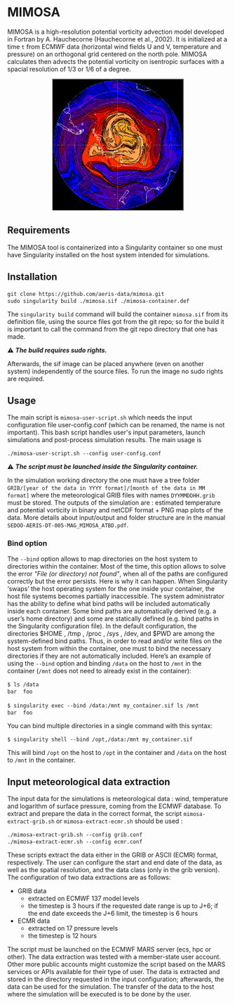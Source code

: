 # MIMOSA

MIMOSA is a high-resolution potential vorticity advection model developed in Fortran by A. Hauchecorne (Hauchecorne et al., 2002). It is initialized at a time `t` from ECMWF data (horizontal wind fields U and V, temperature and pressure) on an orthogonal grid centered on the north pole. MIMOSA calculates then advects the potential vorticity on isentropic surfaces with a spacial resolution of 1/3 or 1/6 of a degree.

<p align="center">
    <img width="300" src="mimosa_logo.png" alt="MIMOSA logo">
</p>

## Requirements
The MIMOSA tool is containerized into a Singularity container so one must have Singularity installed on the host system intended for simulations.

## Installation
```
git clone https://github.com/aeris-data/mimosa.git
sudo singularity build ./mimosa.sif ./mimosa-container.def
```
The `singularity build` command will build the container `mimosa.sif` from its definition file, using the source files got from the git repo; so for the build it is important to call the command from the git repo directory that one has made. 

⚠️ ***The build requires sudo rights.***

Afterwards, the sif image can be placed anywhere (even on another system) independently of the source files. To run the image no sudo rights are required.

## Usage
The main script is `mimosa-user-script.sh` which needs the input configuration file user-config.conf (which can be renamed, the name is not important). This bash script handles user's input parameters, launch simulations and post-process simulation results. The main usage is 
```
./mimosa-user-script.sh --config user-config.conf
```

⚠️ ***The script must be launched inside the Singularity container.***

In the simulation working directory the one must have a tree folder `GRIB/[year of the data in YYYY format]/[month of the data in MM format]` where the meteorological GRIB files with names `DYYMMDDHH.grib` must be stored. The outputs of the simulation are : estimated temperature and potential vorticity in binary and netCDF format + PNG map plots of the data. More details about input/output and folder structure are in the manual `SEDOO-AERIS-DT-005-MAG_MIMOSA_ATBD.pdf`.


### Bind option

The `--bind` option allows to map directories on the host system to directories within the container. Most of the time, this option allows to solve the error *"File (or directory) not found"*, when all of the paths are configured correctly but the error persists. Here is why it can happen. When Singularity ‘swaps’ the host operating system for the one inside your container, the host file systems becomes partially inaccessible. The system administrator has the ability to define what bind paths will be included automatically inside each container. Some bind paths are automatically derived (e.g. a user’s home directory) and some are statically defined (e.g. bind paths in the Singularity configuration file). In the default configuration, the directories $HOME , /tmp , /proc , /sys , /dev, and $PWD are among the system-defined bind paths. Thus, in order to read and/or write files on the host system from within the container, one must to bind the necessary directories if they are not automatically included. Here’s an example of using the `--bind` option and binding `/data` on the host to `/mnt` in the container (`/mnt` does not need to already exist in the container):

```
$ ls /data
bar  foo

$ singularity exec --bind /data:/mnt my_container.sif ls /mnt
bar  foo
```

You can bind multiple directories in a single command with this syntax:

```
$ singularity shell --bind /opt,/data:/mnt my_container.sif
```

This will bind `/opt` on the host to `/opt` in the container and `/data` on the host to `/mnt` in the container.

## Input meteorological data extraction
The input data for the simulations is meteorological data : wind, temperature and logarithm of surface pressure, coming from the ECMWF database. To extract and prepare the data in the correct format, the script `mimosa-extract-grib.sh` or `mimosa-extract-ecmr.sh` should be used :
```
./mimosa-extract-grib.sh --config grib.conf
./mimosa-extract-ecmr.sh --config ecmr.conf
```
These scripts extract the data either in the GRIB or ASCII (ECMR) format, respectively. The user can configure the start and end date of the data, as well as the spatial resolution, and the data class (only in the grib version). The configuration of two data extractions are as follows:
- GRIB data
    - extracted on ECMWF 137 model levels
    - the timestep is 3 hours if the requested date range is up to J+6; if the end date exceeds the J+6 limit, the timestep is 6 hours
- ECMR data
    - extracted on 17 pressure levels
    - the timestep is 12 hours

The script must be launched on the ECMWF MARS server (ecs, hpc or other). The data extraction was tested with a member-state user account. Other more public accounts might customize the script based on the MARS services or APIs available for their type of user. The data is extracted and stored in the directory requested in the input configuration; afterwards, the data can be used for the simulation. The transfer of the data to the host where the simulation will be executed is to be done by the user.
